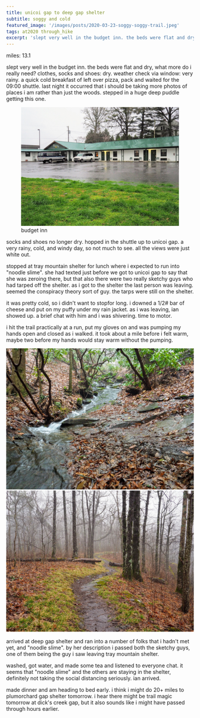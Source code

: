 ```yaml
---
title: unicoi gap to deep gap shelter
subtitle: soggy and cold
featured_image: '/images/posts/2020-03-23-soggy-soggy-trail.jpeg'
tags: at2020 through_hike
excerpt: 'slept very well in the budget inn. the beds were flat and dry, what more do i really need?  clothes, socks and shoes: dry. weather check via window: very rainy.'
---
```


miles: 13.1

slept very well in the budget inn. the beds were flat and dry, what more do i really need?  clothes, socks and shoes: dry. weather check via window: very rainy. a quick cold breakfast of left over pizza, pack and waited for the 09:00 shuttle. last night it occurred that i should be taking more photos of places i am rather than just the woods. stepped in a huge deep puddle getting this one.

<figure>
  <img src="/images/posts/2020-03-23-budget-inn.jpeg" alt="budget inn" />
  <figcaption>budget inn</figcaption>
</figure>

socks and shoes no longer dry. hopped in the shuttle up to unicoi gap. a very rainy, cold, and windy day, so not much to see. all the views were just white out.

stopped at tray mountain shelter for lunch where i expected to run into "noodle slime". she had texted just before we got to unicoi gap to say that she was zeroing there, but that also there were two really sketchy guys who had tarped off the shelter. as i got to the shelter the last person was leaving. seemed the conspiracy theory sort of guy. the tarps were still on the shelter.

it was pretty cold, so i didn't want to stopfor long. i downed a 1/2# bar of cheese and put on my puffy under my rain jacket. as i was leaving, ian showed up. a brief chat with him and i was shivering. time to motor.

i hit the trail practically at a run, put my gloves on and was pumping my hands open and closed as i walked. it took about a mile before i felt warm, maybe two before my hands would stay warm without the pumping.

<div class="gallery" data-columns="2">
	<img src="/images/posts/2020-03-23-stream.jpeg">
	<img src="/images/posts/2020-03-23-soggy-soggy-trail.jpeg">
</div>

arrived at deep gap shelter and ran into a number of folks that i hadn't met yet, and "noodle slime".  by her description i passed both the sketchy guys, one of them being the guy i saw leaving tray mountain shelter.

washed, got water, and made some tea and listened to everyone chat. it seems that "noodle slime" and the others are staying in the shelter, definitely not taking the social distancing seriously. ian arrived.

made dinner and am heading to bed early. i think i might do 20+ miles to plumorchard gap shelter tomorrow. i hear there might be trail magic tomorrow at dick's creek gap, but it also sounds like i might have passed through hours earlier.
